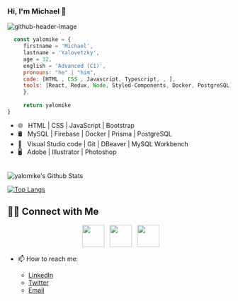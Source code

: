 ### Hi, I'm Michael 👋


![github-header-image](https://user-images.githubusercontent.com/104368998/228073573-0e9c1ab1-b1cb-4bac-b27e-6288f27aa9c6.png)

```javascript
  const yalomike = {
     firstname = 'Michael',
     lastname = 'Yalovetzky',
     age = 32,
     english = 'Advanced (C1)',
     pronouns: "he" | "him",
     code: [HTML , CSS , Javascript, Typescript, , ],
     tools: [React, Redux, Node, Styled-Components, Docker, PostgreSQL],
     },
     
     return yalomike
}

```
  
  
- 🌐 &nbsp; HTML | CSS | JavaScript | Bootstrap 
- 🛢 &nbsp; MySQL | Firebase | Docker | Prisma | PostgreSQL
- 🔧 &nbsp; Visual Studio code | Git | DBeaver | MySQL Workbench
- 🖥 &nbsp; Adobe | Illustrator | Photoshop

<br>

<img align="center" src="https://github-readme-stats.vercel.app/api?username=yalomike&include_all_commits=true&count_private=true&show_icons=true&line_height=20&title_color=7A7ADB&icon_color=2234AE&text_color=D3D3D3&bg_color=0,000000,130F40" alt="yalomike's Github Stats">

[![Top Langs](https://github-readme-stats.vercel.app/api/top-langs/?username=yalomike&layout=compact&text_color=daf7dc&bg_color=151515)](https://github.com/yalomike/github-readme-stats)


<h2> 🤝🏻 Connect with Me </h2>

<p align="center">
&nbsp; <a href="https://twitter.com/mikeyalo" target="_blank" rel="noopener noreferrer"><img src="https://img.icons8.com/plasticine/100/000000/twitter.png" width="50" /></a> 
&nbsp; <a href="https://www.linkedin.com/in/michael-yalovetzky/" target="_blank" rel="noopener noreferrer"><img src="https://img.icons8.com/plasticine/100/000000/linkedin.png" width="50" /></a>
&nbsp; <a href="mailto:myalo12@gmail.com" target="_blank" rel="noopener noreferrer"><img src="https://img.icons8.com/plasticine/100/000000/gmail.png"  width="50" /></a>
</p>

- 📫 How to reach me: 

  - [LinkedIn](https://www.linkedin.com/in/michael-yalovetzky/)
  - [Twitter](https://twitter.com/mikeyalo)
  - [Email](emailto:https://www.gmail.com/myalo12)


<!--
**yalomike/yalomike** is a ✨ _special_ ✨ repository because its `README.md` (this file) appears on your GitHub profile.

Here are some ideas to get you started:

- 🔭 I’m currently working on ...
- 🌱 I’m currently learning ...
- 👯 I’m looking to collaborate on ...
- 🤔 I’m looking for help with ...
- 💬 Ask me about ...
- 📫 How to reach me: ...
- 😄 Pronouns: ...
- ⚡ Fun fact: ...
-->
